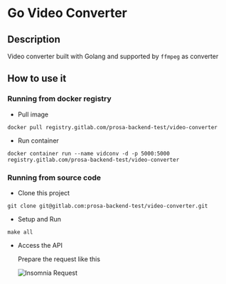 # Go Video Converter

## Description
Video converter built with Golang and supported by `ffmpeg` as converter

## How to use it

### Running from docker registry
- Pull image
```shell
docker pull registry.gitlab.com/prosa-backend-test/video-converter
```
- Run container
```shell
docker container run --name vidconv -d -p 5000:5000 registry.gitlab.com/prosa-backend-test/video-converter
```

### Running from source code
- Clone this project
```shell
git clone git@gitlab.com:prosa-backend-test/video-converter.git
```

- Setup and Run
```shell
make all
```

- Access the API

    Prepare the request like this
    
    ![Insomnia Request](insomnia.png)